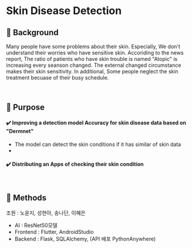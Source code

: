 # Skin Disease Detection


## :pushpin: Background
Many people have some problems about their skin. Especially, We don't understand their worries who have sensitive skin.
Accoriding to the news report, The ratio of patients who have skin trouble is named "Atopic" is increasing every seanson changed.
The external changed circumstance makes their skin sensitivity. In additional, Some people neglect the skin treatment becuase of their busy schedule.

<br/>

## 📌 Purpose
#### ✔️ Improving a detection model Accuracy for skin disease data based on "Dermnet"
- The model can detect the skin conditions if it has similar of skin data
- 
#### ✔️ Distributing an Apps of checking their skin condition

<br/>

## 📌 Methods
    



조원 : 노윤지, 성현아, 송나단, 이혜은

- AI : ResNet50모델
- Frontend : Flutter, AndroidStudio
- Backend : Flask, SQLAlchemy, (API 배포 PythonAnywhere)
